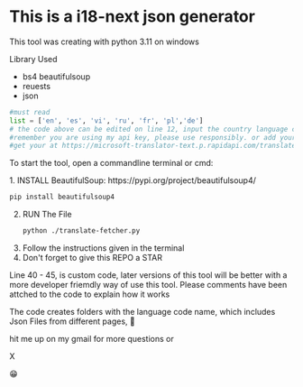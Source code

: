 <h1>This is a i18-next json generator</h1>
<p>This tool was creating with python 3.11 on windows</p>
<p>Library Used</p>
<ul>
  <li>bs4 beautifulsoup</li>
  <li>reuests</li>
  <li>json</li>
</ul>

  ```py
  #must read
list = ['en', 'es', 'vi', 'ru', 'fr', 'pl','de']
# the code above can be edited on line 12, input the country language codes as you wish
#remember you are using my api key, please use responsibly. or add yours
#get your at https://microsoft-translator-text.p.rapidapi.com/translate
```

<p>To start the tool, open a commandline terminal or cmd:</p>
1. INSTALL BeautifulSoup: https://pypi.org/project/beautifulsoup4/

```sh
pip install beautifulsoup4
```

2. RUN The File
   ```sh
   python ./translate-fetcher.py
   ```
3. Follow the instructions given in the terminal
4. Don't forget to give this REPO a STAR
   
   
<p>
Line 40 - 45, is custom code, later versions of this tool will be better with a more developer friemdly way of use this tool. Please comments have been attched to the code to explain how it works

The code creates folders with the language code name, which includes Json Files from different pages, 🙂

hit me up on my gmail for more questions or </p>
<p style={{ fontWeight:'600' }}>X</p>

😁
</p>
